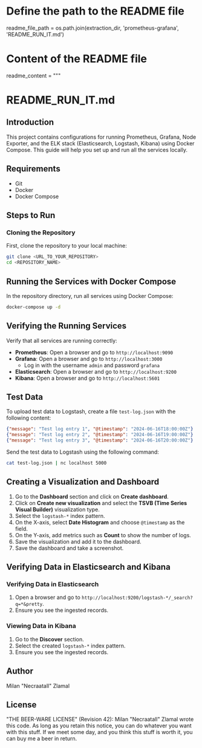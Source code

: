 # Define the path to the README file
readme_file_path = os.path.join(extraction_dir, 'prometheus-grafana', 'README_RUN_IT.md')

# Content of the README file
readme_content = """
# README_RUN_IT.md

## Introduction

This project contains configurations for running Prometheus, Grafana, Node Exporter, and the ELK stack (Elasticsearch, Logstash, Kibana) using Docker Compose. This guide will help you set up and run all the services locally.

## Requirements

- Git
- Docker
- Docker Compose

## Steps to Run

### Cloning the Repository

First, clone the repository to your local machine:

```sh
git clone <URL_TO_YOUR_REPOSITORY>
cd <REPOSITORY_NAME>
```

## Running the Services with Docker Compose

In the repository directory, run all services using Docker Compose:
```sh
docker-compose up -d
```

## Verifying the Running Services

Verify that all services are running correctly:

- **Prometheus**: Open a browser and go to `http://localhost:9090`
- **Grafana**: Open a browser and go to `http://localhost:3000`
  - Log in with the username `admin` and password `grafana`
- **Elasticsearch**: Open a browser and go to `http://localhost:9200`
- **Kibana**: Open a browser and go to `http://localhost:5601`

## Test Data

To upload test data to Logstash, create a file `test-log.json` with the following content:

```json
{"message": "Test log entry 1", "@timestamp": "2024-06-16T18:00:00Z"}
{"message": "Test log entry 2", "@timestamp": "2024-06-16T19:00:00Z"}
{"message": "Test log entry 3", "@timestamp": "2024-06-16T20:00:00Z"}
```

Send the test data to Logstash using the following command:

```sh
cat test-log.json | nc localhost 5000
```

## Creating a Visualization and Dashboard

1. Go to the **Dashboard** section and click on **Create dashboard**.
2. Click on **Create new visualization** and select the **TSVB (Time Series Visual Builder)** visualization type.
3. Select the `logstash-*` index pattern.
4. On the X-axis, select **Date Histogram** and choose `@timestamp` as the field.
5. On the Y-axis, add metrics such as **Count** to show the number of logs.
6. Save the visualization and add it to the dashboard.
7. Save the dashboard and take a screenshot.

## Verifying Data in Elasticsearch and Kibana

### Verifying Data in Elasticsearch

1. Open a browser and go to `http://localhost:9200/logstash-*/_search?q=*&pretty`.
2. Ensure you see the ingested records.

### Viewing Data in Kibana

1. Go to the **Discover** section.
2. Select the created `logstash-*` index pattern.
3. Ensure you see the ingested records.

## Author

Milan "Necraatall" Zlamal

## License

"THE BEER-WARE LICENSE" (Revision 42):
Milan "Necraatall" Zlamal wrote this code. As long as you retain this notice, you can do whatever you want with this stuff. If we meet some day, and you think this stuff is worth it, you can buy me a beer in return.
